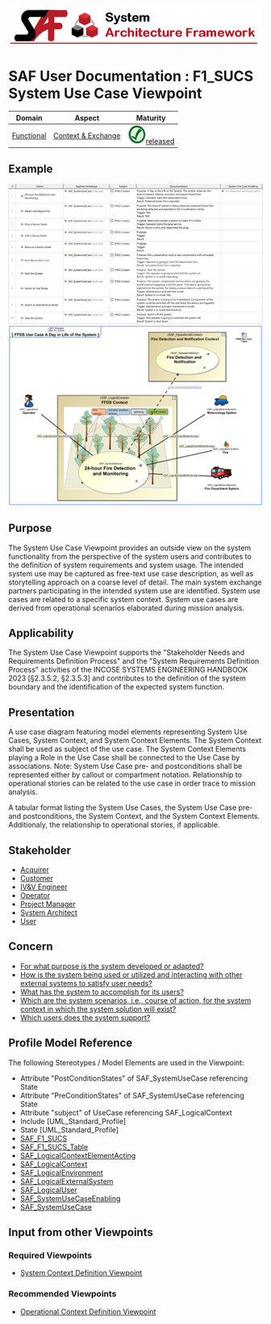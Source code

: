 ![System Architecture Framework](../diagrams/Banner_SAF.png)
# SAF User Documentation : **F1_SUCS** System Use Case Viewpoint
|**Domain**|**Aspect**|**Maturity**|
| --- | --- | --- |
|[Functional](../domains.md#Domain-Functional)|[Context & Exchange](../aspects.md#Aspect-Context-&-Exchange)|![Released](../diagrams/Symbol_confirmed.png )[released](../using-saf/maturity.md#released)|
## Example
![System-Use-Case-Viewpoint-primary-example.svg](../diagrams/vp-examples/System-Use-Case-Viewpoint-primary-example.svg)
![System-Use-Case-Viewpoint-primary-example-1.svg](../diagrams/vp-examples/System-Use-Case-Viewpoint-primary-example-1.svg)
## Purpose
The System Use Case Viewpoint provides an outside view on the system functionality from the perspective of the system users and contributes to the definition of system requirements and system usage. The intended system use may be captured as free-text use case description, as well as storytelling approach on a coarse level of detail. The main system exchange partners participating in the intended system use are identified. System use cases are related to a specific system context. System use cases are derived from operational scenarios elaborated during mission analysis.
## Applicability
The System Use Case Viewpoint supports the "Stakeholder Needs and Requirements Definition Process" and the "System Requirements Definition Process" activities of the INCOSE SYSTEMS ENGINEERING HANDBOOK 2023 [§2.3.5.2, §2.3.5.3] and contributes to the definition of the system boundary and the identification of the expected system function.
## Presentation
A use case diagram featuring model elements representing System Use Cases, System Context, and System Context Elements. The System Context shall be used as subject of the use case. The System Context Elements playing a Role in the Use Case shall be connected to the Use Case by associations.
Note: System Use Case pre- and postconditions shall be represented either by callout or compartment notation.
Relationship to operational stories can be related to the use case in order trace to mission analysis.

A tabular format listing the System Use Cases, the System Use Case pre- and postconditions, the System Context, and the System Context Elements. Additionaly, the relationship to operational stories, if applicable.

## Stakeholder
* [Acquirer](../stakeholders.md#Acquirer)
* [Customer](../stakeholders.md#Customer)
* [IV&V Engineer](../stakeholders.md#IV&V-Engineer)
* [Operator](../stakeholders.md#Operator)
* [Project Manager](../stakeholders.md#Project-Manager)
* [System Architect](../stakeholders.md#System-Architect)
* [User](../stakeholders.md#User)
## Concern
* [For what purpose is the system developed or adapted?](../concerns.md#_2021x_2_6d8019d_1674945898325_22078_35809)
* [How is the system being used or utilized and interacting with other external systems to satisfy user needs?](../concerns.md#_2021x_2_8710274_1674576758841_451500_23327)
* [What has the system to accomplish for its users?](../concerns.md#_2021x_2_8710274_1697469571914_800497_36599)
* [Which are the system scenarios, i.e., course of action, for the system context in which the system solution will exist?](../concerns.md#_2021x_2_6d8019d_1674922633861_96675_24986)
* [Which users does the system support? ](../concerns.md#_2021x_2_6d8019d_1675459822996_961402_23325)
## Profile Model Reference
The following Stereotypes / Model Elements are used in the Viewpoint:
* Attribute "PostConditionStates" of SAF_SystemUseCase referencing State
* Attribute "PreConditionStates" of SAF_SystemUseCase referencing State
* Attribute "subject" of UseCase referencing SAF_LogicalContext
* Include [UML_Standard_Profile]
* State [UML_Standard_Profile]
* [SAF_F1_SUCS](../stereotypes.md#saf_f1_sucs)
* [SAF_F1_SUCS_Table](../stereotypes.md#saf_f1_sucs_table)
* [SAF_LogicalContextElementActing](../stereotypes.md#saf_logicalcontextelementacting)
* [SAF_LogicalContext](../stereotypes.md#saf_logicalcontext)
* [SAF_LogicalEnvironment](../stereotypes.md#saf_logicalenvironment)
* [SAF_LogicalExternalSystem](../stereotypes.md#saf_logicalexternalsystem)
* [SAF_LogicalUser](../stereotypes.md#saf_logicaluser)
* [SAF_SystemUseCaseEnabling](../stereotypes.md#saf_systemusecaseenabling)
* [SAF_SystemUseCase](../stereotypes.md#saf_systemusecase)
## Input from other Viewpoints
### Required Viewpoints
* [System Context Definition Viewpoint](System-Context-Definition-Viewpoint.md)
### Recommended Viewpoints
* [Operational Context Definition Viewpoint](Operational-Context-Definition-Viewpoint.md)
